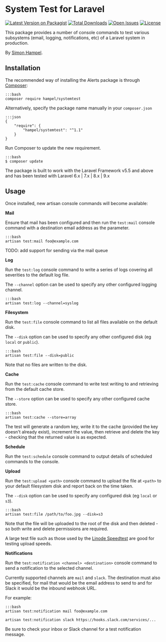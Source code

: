 System Test for Laravel
=======================

[![Latest Version on Packagist](https://img.shields.io/packagist/v/hampel/systemtest.svg?style=flat-square)](https://packagist.org/packages/hampel/systemtest)
[![Total Downloads](https://img.shields.io/packagist/dt/hampel/systemtest.svg?style=flat-square)](https://packagist.org/packages/hampel/systemtest)
[![Open Issues](https://img.shields.io/bitbucket/issues/hampel/laravel-system-test.svg?style=flat-square)](https://bitbucket.org/hampel/laravel-system-test/issues)
[![License](https://img.shields.io/packagist/l/hampel/systemtest.svg?style=flat-square)](https://packagist.org/packages/hampel/systemtest)

This package provides a number of console commands to test various subsystems (email, logging, notifications, etc) of a 
Laravel system in production.

By [Simon Hampel](https://twitter.com/SimonHampel).

Installation
------------

The recommended way of installing the Alerts package is through [Composer](http://getcomposer.org):

	:::bash
	composer require hampel/systemtest

Alternatively, specify the package name manually in your `composer.json`

    :::json
    {
        "require": {
            "hampel/systemtest": "^1.1"
        }
    }

Run Composer to update the new requirement.

    :::bash
    $ composer update

The package is built to work with the Laravel Framework v5.5 and above and has been tested with 
Laravel 6.x | 7.x | 8.x | 9.x

Usage
-----

Once installed, new artisan console commands will become available:

**Mail**

Ensure that mail has been configured and then run the `test:mail` console command with a destination email address as 
the parameter.

	:::bash
	artisan test:mail foo@example.com
	
TODO: add support for sending via the mail queue

**Log**

Run the `test:log` console command to write a series of logs covering all severities to the default log file.

The `--channel` option can be used to specify any other configured logging channel.

	:::bash
	artisan test:log --channel=syslog
	
**Filesystem**

Run the `test:file` console command to list all files available on the default disk.

The `--disk` option can be used to specify any other configured disk (eg `local` or `public`).

	:::bash
	artisan test:file --disk=public
	
Note that no files are written to the disk.

**Cache**

Run the `test:cache` console command to write test writing to and retrieving from the default cache store.

The `--store` option can be used to specify any other configured cache store.

	:::bash
	artisan test:cache --store=array
	
The test will generate a random key, write it to the cache (provided the key doesn't already exist), increment the 
value, then retrieve and delete the key - checking that the returned value is as expected.

**Schedule**

Run the `test:schedule` console command to output details of scheduled commands to the console.

**Upload**

Run the `test:upload <path>` console command to upload the file at `<path>` to your default filesystem disk and report 
back on the time taken.

The `--disk` option can be used to specify any configured disk (eg `local` or `s3`).

	:::bash
	artisan test:file /path/to/foo.jpg --disk=s3
	
Note that the file will be uploaded to the root of the disk and then deleted - so both write and delete permissions are 
required.

A large test file such as those used by the [Linode Speedtest](https://www.linode.com/speedtest) are good for testing 
upload speeds.

**Notifications**

Run the `test:notification <channel> <destination>` console command to send a notification to the selected channel.

Currently supported channels are `mail` and `slack`. The destination must also be specified, for mail that would be the
email address to send to and for Slack it would be the inbound webhook URL.

For example:

	:::bash
	artisan test:notification mail foo@example.com
	
	artisan test:notification slack https://hooks.slack.com/services/...
	
Be sure to check your inbox or Slack channel for a test notification message.
